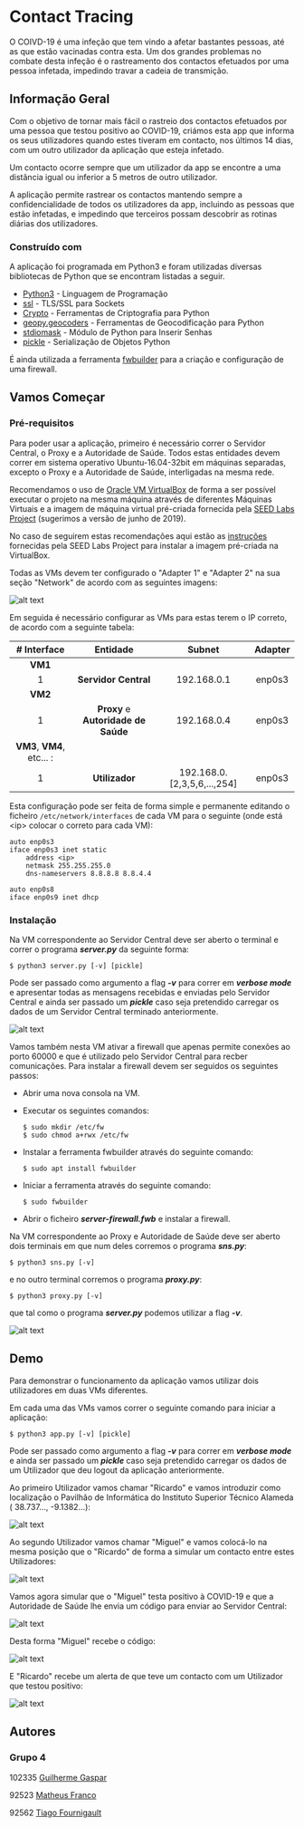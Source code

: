 # Contact Tracing

O COIVD-19 é uma infeção que tem vindo a afetar bastantes pessoas, até as que estão vacinadas contra esta. Um dos grandes problemas no combate desta infeção é o rastreamento dos contactos efetuados por uma pessoa infetada, impedindo travar a cadeia de transmição.

## Informação Geral

Com o objetivo de tornar mais fácil o rastreio dos contactos efetuados por uma pessoa que testou positivo ao COVID-19, criámos esta app que informa os seus utilizadores quando estes tiveram em contacto, nos últimos 14 dias, com um outro utilizador da aplicação que esteja infetado.

Um contacto ocorre sempre que um utilizador da app se encontre a uma distância igual ou inferior a 5 metros de outro utilizador.

A aplicação permite rastrear os contactos mantendo sempre a confidencialidade de todos os utilizadores da app, incluindo as pessoas que estão infetadas, e impedindo que terceiros possam descobrir as rotinas diárias dos utilizadores.

### Construído com

A aplicação foi programada em Python3 e foram utilizadas diversas bibliotecas de Python que se encontram listadas a seguir.

* [Python3](https://www.python.org/) - Linguagem de Programação
* [ssl](https://docs.python.org/3/library/ssl.html) - TLS/SSL para Sockets
* [Crypto](https://pypi.org/project/pycrypto/) - Ferramentas de Criptografia para Python
* [geopy.geocoders](https://pypi.org/project/geopy/) - Ferramentas de Geocodificação para  Python
* [stdiomask](https://pypi.org/project/stdiomask/) - Módulo de Python para Inserir Senhas
* [pickle](https://docs.python.org/3/library/pickle.html) - Serialização de Objetos Python

É ainda utilizada a ferramenta [fwbuilder](http://fwbuilder.sourceforge.net/) para a criação e configuração de uma firewall.

## Vamos Começar



### Pré-requisitos

Para poder usar a aplicação, primeiro é necessário correr o Servidor Central, o Proxy e a Autoridade de Saúde. Todos estas entidades devem correr em sistema operativo Ubuntu-16.04-32bit em máquinas separadas, excepto o Proxy e a Autoridade de Saúde, interligadas na mesma rede. 

Recomendamos o uso de [Oracle VM VirtualBox](https://www.oracle.com/virtualization/technologies/vm/downloads/virtualbox-downloads.html) de forma a ser possível executar o projeto na mesma máquina através de diferentes Máquinas Virtuais e a imagem de máquina virtual pré-criada fornecida pela [SEED Labs Project](https://seedsecuritylabs.org/lab_env.html) (sugerimos a versão de junho de 2019). 

No caso de seguirem estas recomendações aqui estão as [instruções](https://seedsecuritylabs.org/Labs_16.04/Documents/SEEDVM_VirtualBoxManual.pdf) fornecidas pela SEED Labs Project para instalar a imagem pré-criada na VirtualBox.

Todas as VMs devem ter configurado o "Adapter 1" e "Adapter 2" na sua seção "Network" de acordo com as seguintes imagens: 

![alt text](VM-network.png)

Em seguida é necessário configurar as VMs para estas terem o IP correto, de acordo com a seguinte tabela:

| # Interface | Entidade | Subnet | Adapter | 
|:---:|:---:|:---:|:---:|
| __VM1__ |||||||
| 1 | __Servidor Central__ | 192.168.0.1 | enp0s3 |
| __VM2__ |
| 1 | __Proxy__ e __Autoridade de Saúde__ | 192.168.0.4 | enp0s3 |
| __VM3__, __VM4__, etc... : |
| 1 | __Utilizador__ | 192.168.0.[2,3,5,6,...,254] | enp0s3 |

Esta configuração pode ser feita de forma simple e permanente editando o ficheiro `/etc/network/interfaces` de cada VM para o seguinte (onde está \<ip\> colocar o correto para cada VM):

```
auto enp0s3
iface enp0s3 inet static
    address <ip>
    netmask 255.255.255.0
    dns-nameservers 8.8.8.8 8.8.4.4

auto enp0s8
iface enp0s9 inet dhcp
```

### Instalação

Na VM correspondente ao Servidor Central deve ser aberto o terminal e correr o programa ***server.py*** da seguinte forma:

```
$ python3 server.py [-v] [pickle]
```
Pode ser passado como argumento a flag ***-v*** para correr em ***verbose mode*** e apresentar todas as mensagens recebidas e enviadas pelo Servidor Central e ainda ser passado um ***pickle*** caso seja pretendido carregar os dados de um Servidor Central terminado anteriormente.

![alt text](run-server.png)

Vamos também nesta VM ativar a firewall que apenas permite conexões ao porto 60000 e que é utilizado pelo Servidor Central para recber comunicações. 
Para instalar a firewall devem ser seguidos os seguintes passos:

- Abrir uma nova consola na VM.

- Executar os seguintes comandos:
    ```
    $ sudo mkdir /etc/fw
    $ sudo chmod a+rwx /etc/fw
    ```

- Instalar a ferramenta fwbuilder através do seguinte comando:
    ```
    $ sudo apt install fwbuilder
    ```
- Iniciar a ferramenta através do seguinte comando:
    ```
    $ sudo fwbuilder
    ```

- Abrir o ficheiro ***server-firewall.fwb*** e instalar a firewall.



Na VM correspondente ao Proxy e Autoridade de Saúde deve ser aberto dois terminais em que num deles corremos o programa ***sns.py***:

```
$ python3 sns.py [-v]
```
e no outro terminal corremos o programa ***proxy.py***:

```
$ python3 proxy.py [-v]
```
que tal como o programa ***server.py*** podemos utilizar a flag ***-v***.

![alt text](run-sns-proxy.png)

## Demo

Para demonstrar o funcionamento da aplicação vamos utilizar dois utilizadores em duas VMs diferentes.

Em cada uma das VMs vamos correr o seguinte comando para iniciar a aplicação:

```
$ python3 app.py [-v] [pickle]
```

Pode ser passado como argumento a flag ***-v*** para correr em ***verbose mode*** e ainda ser passado um ***pickle*** caso seja pretendido carregar os dados de um Utilizador que deu logout da aplicação anteriormente.

Ao primeiro Utilizador vamos chamar "Ricardo" e vamos introduzir como localização o Pavilhão de Informática do Instituto Superior Técnico Alameda (
38.737..., -9.1382...):

![alt text](user-ricardo.png)

Ao segundo Utilizador vamos chamar "Miguel" e vamos colocá-lo na mesma posição que o "Ricardo" de forma a simular um contacto entre estes Utilizadores:

![alt text](user-miguel.png)

Vamos agora simular que o "Miguel" testa positivo à COVID-19 e que a Autoridade de Saúde lhe envia um código para enviar ao Servidor Central:

![alt text](pos-miguel.png)

Desta forma "Miguel" recebe o código:

![alt text](cod-miguel.png)

E "Ricardo" recebe um alerta de que teve um contacto com um Utilizador que testou positivo:

![alt text](alert-ricardo.png)

## Autores

### Grupo 4

102335 [Guilherme Gaspar](mailto:guilherme.r.gaspar@tecnico.ulisboa.pt)

92523 [Matheus Franco](mailto:matheusguilherme99@tecnico.ulisboa.pt)

92562 [Tiago Fournigault](mailto:tiago.fournigault@tecnico.ulisboa.pt)